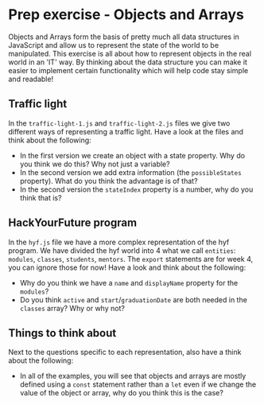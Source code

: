 # Prep exercise - Objects and Arrays

Objects and Arrays form the basis of pretty much all data structures in JavaScript and allow us to represent the state of the world to be manipulated. This exercise is all about how to represent objects in the real world in an 'IT' way. By thinking about the data structure you can make it easier to implement certain functionality which will help code stay simple and readable!

## Traffic light

In the `traffic-light-1.js` and `traffic-light-2.js` files we give two different ways of representing a traffic light. Have a look at the files and think about the following:

- In the first version we create an object with a state property. Why do you think we do this? Why not just a variable?
- In the second version we add extra information (the `possibleStates` property). What do you think the advantage is of that?
- In the second version the `stateIndex` property is a number, why do you think that is?

## HackYourFuture program

In the `hyf.js` file we have a more complex representation of the hyf program. We have divided the hyf world into 4 what we call `entities`: `modules`, `classes`, `students`, `mentors`. The `export` statements are for week 4, you can ignore those for now! Have a look and think about the following:

- Why do you think we have a `name` and `displayName` property for the `modules`?
- Do you think `active` and `start`/`graduationDate` are both needed in the `classes` array? Why or why not?

## Things to think about

Next to the questions specific to each representation, also have a think about the following:

- In all of the examples, you will see that objects and arrays are mostly defined using a `const` statement rather than a `let` even if we change the value of the object or array, why do you think this is the case?
